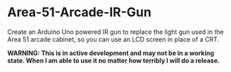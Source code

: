 # Area-51-Arcade-IR-Gun
Create an Arduino Uno powered IR gun to replace the light gun used in the Area 51 arcade cabinet, so you can use an LCD screen in place of a CRT.

**WARNING: This is in active development and may not be in a working state. When I am able to use it no matter how terribly I will do a release.**

